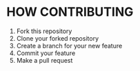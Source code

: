 # HOW CONTRIBUTING

1. Fork this repository
2. Clone your forked repository
3. Create a branch for your new feature
4. Commit your feature
5. Make a pull request